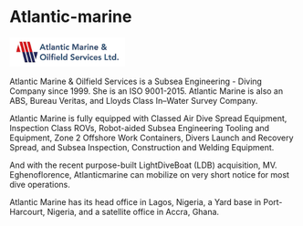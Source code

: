 # Atlantic-marine </br>

<img src="./src/assets/AtlanticLogo.png" width="40%" alt="logo">

<p>
Atlantic Marine & Oilfield Services is a Subsea Engineering - Diving Company since 1999. She is an ISO 9001-2015. Atlantic Marine is also an ABS, Bureau Veritas, and Lloyds Class In–Water Survey Company.

Atlantic Marine is fully equipped with Classed Air Dive Spread Equipment, Inspection Class ROVs, Robot-aided Subsea Engineering Tooling and Equipment, Zone 2 Offshore Work Containers, Divers Launch and Recovery Spread, and Subsea Inspection, Construction and Welding Equipment.

And with the recent purpose-built LightDiveBoat (LDB) acquisition, MV. Eghenoflorence, Atlanticmarine can mobilize on very short notice for most dive operations.

Atlantic Marine has its head office in Lagos, Nigeria, a Yard base in Port-Harcourt, Nigeria, and a satellite office in Accra, Ghana.

</p>

